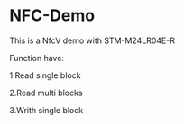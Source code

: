 # NFC-Demo

This is a NfcV demo with STM-M24LR04E-R

Function have:

  1.Read single block
  
  2.Read multi blocks
  
  3.Writh single block
